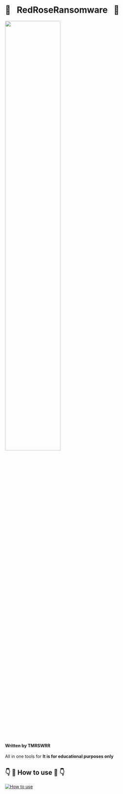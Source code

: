  # :gem:  &nbsp;  RedRoseRansomware  &nbsp;  :gem:

<img src="https://i.imgur.com/Y9mbUiI.png" width="60%"></img>



#### Written by TMRSWRR 
All in one tools for **It is for educational purposes only**


## 👇 :love_letter:  How to use  :love_letter: 👇

[![How to use](https://i.imgur.com/WOxeyog.png)](https://youtu.be/ISuHhOk7bbM)


